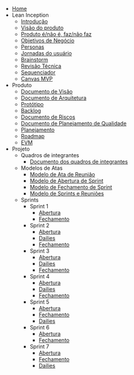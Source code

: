 * [Home](/)
* Lean Inception
  * [Introdução](lean_inception/introduction)
  * [Visão do produto](lean_inception/product_vision.md)
  * [Produto é/não é, faz/não faz](lean_inception/product_is.md)
  * [Objetivos de Negócio](lean_inception/product_goals.md)
  * [Personas](lean_inception/personas.md)
  * [Jornadas do usuário](lean_inception/user_journeys.md)
  * [Brainstorm](lean_inception/brainstorm.md)
  * [Revisão Técnica](lean_inception/feature_review.md)
  * [Sequenciador](lean_inception/sequencer.md)
  * [Canvas MVP](lean_inception/mvp_canvas.md)
* Produto
  * [Documento de Visão](product/vision.md)
  * [Documento de Arquitetura](product/architecture.md)
  * [Protótipo](product/prototype.md)
  * [Backlog](product/backlog.md)
  * [Documento de Riscos](product/risks.md)
  * [Documento de Planejamento de Qualidade](project/quality.md)
  * [Planejamento](product/planning.md)
  * [Roadmap](product/roadmap.md)
  * [EVM](product/evm.md)
* Projeto
  * Quadros de integrantes
    * [Documento dos quadros de integrantes](project/Quadros/quadros.md)
  * Modelos de Atas
    * [Modelo de Ata de Reunião](project/ModelosDeAtas/modeloReuniao.md)
    * [Modelo de Abertura de Sprint](project/ModelosDeAtas/modeloAberturaSprint.md)
    * [Modelo de Fechamento de Sprint](project/ModelosDeAtas/modeloFechamentoSprint.md)
    * [Modelo de Sprints e Reuniões](project/ModelosDeAtas/modeloSprints&Reunioes.md)
  * Sprints
    * Sprint 1
      * [Abertura](project/sprints/sprint1/abertura.md)
      * [Fechamento](project/sprints/sprint1/fechamento.md)
    * Sprint 2
      * [Abertura](project/sprints/sprint2/abertura.md)
      * [Dailies](project/sprints/sprint2/dailies.md)
      * [Fechamento](project/sprints/sprint2/fechamento.md)
    * Sprint 3
      * [Abertura](project/sprints/sprint3/abertura.md)
      * [Dailies](project/sprints/sprint3/dailies.md)
      * [Fechamento](project/sprints/sprint3/fechamento.md)
    * Sprint 4
      * [Abertura](project/sprints/sprint4/abertura.md)
      * [Dailies](project/sprints/sprint4/dailies.md)
      * [Fechamento](project/sprints/sprint4/fechamento.md)
    * Sprint 5
      * [Abertura](project/sprints/sprint5/abertura.md)
      * [Fechamento](project/sprints/sprint5/fechamento.md)
      * [Dailies](sprints/sprint5/dailies.md)
    * Sprint 6
      * [Abertura](project/sprints/sprint6/abertura.md)
      * [Fechamento](project/sprints/sprint6/fechamento.md)
    * Sprint 7
      * [Abertura](project/sprints/sprint7/abertura.md)
      * [Fechamento](project/sprints/sprint7/fechamento.md)
      * [Dailies](sprints/sprint7/dailies.md)
